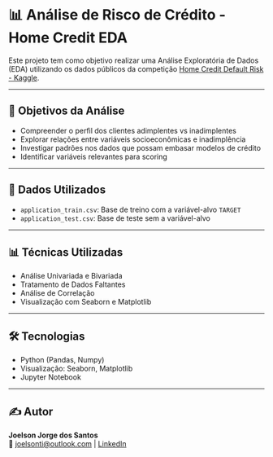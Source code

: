 # 📊 Análise de Risco de Crédito - Home Credit EDA

Este projeto tem como objetivo realizar uma Análise Exploratória de Dados (EDA) utilizando os dados públicos da competição [Home Credit Default Risk - Kaggle](https://www.kaggle.com/competitions/home-credit-default-risk).

---

## 🎯 Objetivos da Análise

- Compreender o perfil dos clientes adimplentes vs inadimplentes
- Explorar relações entre variáveis socioeconômicas e inadimplência
- Investigar padrões nos dados que possam embasar modelos de crédito
- Identificar variáveis relevantes para scoring

---

## 📁 Dados Utilizados

- `application_train.csv`: Base de treino com a variável-alvo `TARGET`
- `application_test.csv`: Base de teste sem a variável-alvo

---

## 📊 Técnicas Utilizadas

- Análise Univariada e Bivariada
- Tratamento de Dados Faltantes
- Análise de Correlação
- Visualização com Seaborn e Matplotlib

---

## 🛠️ Tecnologias

- Python (Pandas, Numpy)
- Visualização: Seaborn, Matplotlib
- Jupyter Notebook

---

## ✍️ Autor

**Joelson Jorge dos Santos**  
📧 joelsonti@outlook.com | [LinkedIn](https://linkedin.com/in/joelsonti)
